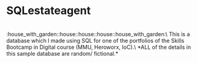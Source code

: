 # SQLestateagent
<br/>
:house_with_garden::house::house::house::house_with_garden:\
This is a database which I made using SQL for one of the portfolios of the Skills Bootcamp in Digital course (MMU, Heroworx, IoC).\
*ALL of the details in this sample database are random/ fictional.*

